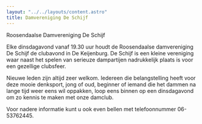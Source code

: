 ```yaml
---
layout: "../../layouts/content.astro"
title: Damvereniging De Schijf
---
```



Roosendaalse Damvereniging De Schijf

Elke dinsdagavond vanaf 19.30 uur houdt de Roosendaalse damvereniging De Schijf de clubavond in De Keijenburg.
De Schijf is een kleine vereniging waar naast het spelen van serieuze dampartijen nadrukkelijk plaats is voor een gezellige clubsfeer. 

Nieuwe leden zijn altijd zeer welkom. 
Iedereen die belangstelling heeft voor deze mooie denksport, jong of oud, beginner of iemand die het dammen na lange tijd weer eens wil oppakken, loop eens binnen op een dinsdagavond om zo kennis te maken met onze damclub.  

Voor nadere informatie kunt u ook even bellen met telefoonnummer 06-53762445.


